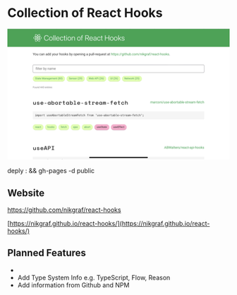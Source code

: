 # Collection of React Hooks

![demo](./screenshot-hooks-collection.png)

deply : && gh-pages -d public

## Website
https://github.com/nikgraf/react-hooks

[https://nikgraf.github.io/react-hooks/](https://nikgraf.github.io/react-hooks/)

## Planned Features
-
- Add Type System Info e.g. TypeScript, Flow, Reason
- Add information from Github and NPM
